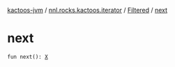 [kactoos-jvm](../../index.md) / [nnl.rocks.kactoos.iterator](../index.md) / [Filtered](index.md) / [next](./next.md)

# next

`fun next(): `[`X`](index.md#X)